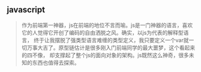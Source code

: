 ## javascript> 作为前端第一神器，js在前端的地位不言而喻。js是一门神器的语言，喜欢它的人觉得它开创了编码的自由洒脱之风。确实，以js为代表的解释型语言，终于让我摆脱了强类型语言难缠的类型定义，我只要定义一个var就一切万事大吉了。原型链估计是很多刚入门前端同学的最大噩梦，这个看起来的四不像，却支撑起了整个js的面向对象的架构。js既然这么神奇，很多未知的东西也值得去探索。